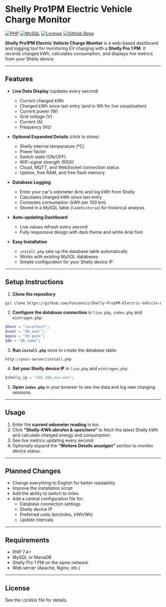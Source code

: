 # Shelly Pro1PM Electric Vehicle Charge Monitor

[![PHP](https://img.shields.io/badge/PHP-7.4%2B-blue)](https://www.php.net/)
[![MySQL](https://img.shields.io/badge/MySQL-5.7%2B-blue)](https://www.mysql.com/)
[![License](https://img.shields.io/badge/License-Custom-lightgrey)](LICENSE)
[![GitHub Repo](https://img.shields.io/badge/GitHub-Foxconn11-blue?logo=github)](https://github.com/Foxconn11/Shelly-Pro1PM-Electric-Vehicle-Charge-Monitor)

**Shelly Pro1PM Electric Vehicle Charge Monitor** is a web-based dashboard and logging tool for monitoring EV charging with a **Shelly Pro 1 PM**. It records charged kWh, calculates consumption, and displays live metrics from your Shelly device.

---

## Features

- **Live Data Display** (updates every second)  
  - Current charged kWh  
  - Charged kWh since last entry (and in Wh for live visualization)  
  - Current power (W)  
  - Grid voltage (V)  
  - Current (A)  
  - Frequency (Hz)  

- **Optional Expanded Details** (click to show)  
  - Shelly internal temperature (°C)  
  - Power factor  
  - Switch state (ON/OFF)  
  - WiFi signal strength (RSSI)  
  - Cloud, MQTT, and WebSocket connection status  
  - Uptime, free RAM, and free flash memory  

- **Database Logging**  
  - Enter your car's odometer (km) and log kWh from Shelly  
  - Calculates charged kWh since last entry  
  - Computes consumption (kWh per 100 km)  
  - Stored in a MySQL table (`ladehistorie`) for historical analysis  

- **Auto-updating Dashboard**  
  - Live values refresh every second  
  - Fully responsive design with dark theme and white Arial font  

- **Easy Installation**  
  - `install.php` sets up the database table automatically  
  - Works with existing MySQL databases  
  - Simple configuration for your Shelly device IP  

---

## Setup Instructions

1. **Clone the repository**

```bash
git clone https://github.com/Foxconn11/Shelly-Pro1PM-Electric-Vehicle-Charge-Monitor
```

2. **Configure the database connection** in `live.php`, `index.php` and `eintragen.php`:

```php
$host = "localhost";
$user = "db_user";
$pass = "db_pass";
$db = "db_name";
```

3. **Run `install.php`** once to create the database table:

```
http://your-server/install.php
```

4. **Set your Shelly device IP** in `live.php` and `eintragen.php`:

```php
$shelly_ip = "192.168.xxx.xxx";
```

5. **Open `index.php`** in your browser to see live data and log new charging sessions.

---

## Usage

1. Enter the **current odometer reading** in km.  
2. Click **“Shelly-KWh abrufen & speichern”** to fetch the latest Shelly kWh and calculate charged energy and consumption.  
3. See live metrics updating every second.  
4. Optionally expand the **“Weitere Details anzeigen”** section to monitor device status.

---

## Planned Changes

- Change everything to English for better readability
- Improve the installation script
- Add the ability to switch to miles
- Add a central configuration file for:
  - Database connection settings
  - Shelly device IP
  - Preferred units (km/miles, kWh/Wh)
  - Update intervals

---

## Requirements

- PHP 7.4+  
- MySQL or MariaDB  
- Shelly Pro 1 PM on the same network  
- Web server (Apache, Nginx, etc.)

---

## License

See the `LICENSE` file for details.

